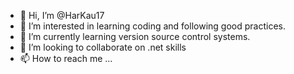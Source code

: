 - 👋 Hi, I’m @HarKau17
- 👀 I’m interested in learning coding and following good practices.
- 🌱 I’m currently learning version source control systems.
- 💞️ I’m looking to collaborate on .net skills
- 📫 How to reach me ...

<!---
HarKau17/HarKau17 is a ✨ special ✨ repository because its `README.md` (this file) appears on your GitHub profile.
You can click the Preview link to take a look at your changes.
--->

